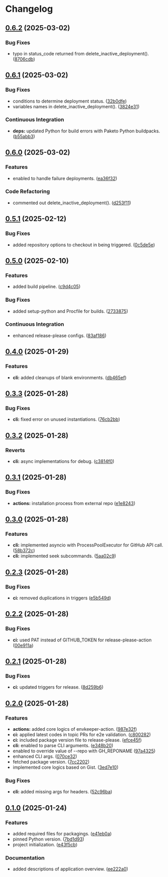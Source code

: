 # Changelog

## [0.6.2](https://github.com/hwakabh/envkeeper/compare/v0.6.1...v0.6.2) (2025-03-02)


### Bug Fixes

* typo in status_code returned from delete_inactive_deployment(). ([8706cdb](https://github.com/hwakabh/envkeeper/commit/8706cdb4f26fc2c66aed99216e6d8f4925f08ba3))

## [0.6.1](https://github.com/hwakabh/envkeeper/compare/v0.6.0...v0.6.1) (2025-03-02)


### Bug Fixes

* conditions to determine deployment status. ([32b0dfe](https://github.com/hwakabh/envkeeper/commit/32b0dfe63389ce957cb0e5644982745564296d3c))
* variables names in delete_inactive_deployment(). ([3824e31](https://github.com/hwakabh/envkeeper/commit/3824e3118407947898b591ed9a827454bb6c6535))


### Continuous Integration

* **deps:** updated Python for build errors with Paketo Python buildpacks. ([b55abb3](https://github.com/hwakabh/envkeeper/commit/b55abb37006a6681da7171d3cda509bb8459939c))

## [0.6.0](https://github.com/hwakabh/envkeeper/compare/v0.5.1...v0.6.0) (2025-03-02)


### Features

* enabled to handle failure deployments. ([ea36f32](https://github.com/hwakabh/envkeeper/commit/ea36f3247170b4d4905d43e12a93dc30b67b435c))


### Code Refactoring

* commented out delete_inactive_deployment(). ([d253f11](https://github.com/hwakabh/envkeeper/commit/d253f11e8f8081ffa3320bbe87b8099b4e5b4beb))

## [0.5.1](https://github.com/hwakabh/envkeeper/compare/v0.5.0...v0.5.1) (2025-02-12)


### Bug Fixes

* added repository options to checkout in being triggered. ([0c5de5e](https://github.com/hwakabh/envkeeper/commit/0c5de5ecc8f0a5d57ad2a03cacc9c6d7efea84d5))

## [0.5.0](https://github.com/hwakabh/envkeeper/compare/v0.4.0...v0.5.0) (2025-02-10)


### Features

* added build pipeline. ([c9d4c05](https://github.com/hwakabh/envkeeper/commit/c9d4c050fe3431d3410fb4f0769a3bed0efad6dd))


### Bug Fixes

* added setup-python and Procfile for builds. ([2733875](https://github.com/hwakabh/envkeeper/commit/2733875aa1b85a5c7b5b22af583702ce9fafe6d3))


### Continuous Integration

* enhanced release-please configs. ([83af186](https://github.com/hwakabh/envkeeper/commit/83af1862df54367919c1b1912336840808b08f1c))

## [0.4.0](https://github.com/hwakabh/envkeeper/compare/v0.3.3...v0.4.0) (2025-01-29)


### Features

* **cli:** added cleanups of blank environments. ([db465ef](https://github.com/hwakabh/envkeeper/commit/db465ef274ec95cd4eb10f3d17b05e119b58b2a3))

## [0.3.3](https://github.com/hwakabh/envkeeper/compare/v0.3.2...v0.3.3) (2025-01-28)


### Bug Fixes

* **cli:** fixed error on unused instantiations. ([76cb2bb](https://github.com/hwakabh/envkeeper/commit/76cb2bbc3ddd112ddc48958c165462145cdbf783))

## [0.3.2](https://github.com/hwakabh/envkeeper/compare/v0.3.1...v0.3.2) (2025-01-28)


### Reverts

* **cli:** async implementations for debug. ([c3814f0](https://github.com/hwakabh/envkeeper/commit/c3814f0e8960a1ed8fbe5b1e5626d298a2d4d581))

## [0.3.1](https://github.com/hwakabh/envkeeper/compare/v0.3.0...v0.3.1) (2025-01-28)


### Bug Fixes

* **actions:** installation process from external repo ([e1e8243](https://github.com/hwakabh/envkeeper/commit/e1e8243a0bfe511da41dfde9aeabedcfa7f91336))

## [0.3.0](https://github.com/hwakabh/envkeeper/compare/v0.2.3...v0.3.0) (2025-01-28)


### Features

* **cli:** implemented asyncio with ProcessPoolExecutor for GitHub API call. ([58b372c](https://github.com/hwakabh/envkeeper/commit/58b372c4719c2337a5f34079b2f0bac0fefa4d4f))
* **cli:** implemented seek subcommands. ([5aa02c9](https://github.com/hwakabh/envkeeper/commit/5aa02c92a4eaa128c5f18c184b515a69995ca160))

## [0.2.3](https://github.com/hwakabh/envkeeper/compare/v0.2.2...v0.2.3) (2025-01-28)


### Bug Fixes

* **ci:** removed duplications in triggers ([e5b549d](https://github.com/hwakabh/envkeeper/commit/e5b549d32ec18030ce9a4b186dbc3f1e13b520b0))

## [0.2.2](https://github.com/hwakabh/envkeeper/compare/v0.2.1...v0.2.2) (2025-01-28)


### Bug Fixes

* **ci:** used PAT instead of GITHUB_TOKEN for release-please-action ([00e911a](https://github.com/hwakabh/envkeeper/commit/00e911aaeacaef72d8e9038fc51fde8d49a3cd4c))

## [0.2.1](https://github.com/hwakabh/envkeeper/compare/v0.2.0...v0.2.1) (2025-01-28)


### Bug Fixes

* **ci:** updated triggers for release. ([8d259b6](https://github.com/hwakabh/envkeeper/commit/8d259b67369bdb9aba3c46a442f36f25893b9792))

## [0.2.0](https://github.com/hwakabh/envkeeper/compare/v0.1.0...v0.2.0) (2025-01-28)


### Features

* **actions:** added core logics of envkeeper-action. ([987e32f](https://github.com/hwakabh/envkeeper/commit/987e32fc7fde68532bc2b801d76ef66d68fca71e))
* **ci:** applied latest codes in topic PRs for e2e validation. ([c800282](https://github.com/hwakabh/envkeeper/commit/c800282ac0fb1b4808aaa2456b03700fd631b24d))
* **ci:** included package version file to release-please. ([efce45f](https://github.com/hwakabh/envkeeper/commit/efce45f2fb1e79b17e05a9f6c0b14f99f067b266))
* **cli:** enabled to parse CLI arguments. ([e348b20](https://github.com/hwakabh/envkeeper/commit/e348b20f456cb747d9ff5c198e36fd9d94770d54))
* enabled to override value of --repo with GH_REPONAME ([97a4325](https://github.com/hwakabh/envkeeper/commit/97a4325f8c2d3f7129afe20648ad865178ab91b2))
* enhanced CLI args. ([070ce32](https://github.com/hwakabh/envkeeper/commit/070ce325d572267fdefdc490b1ba13d9ee1f6242))
* fetched package version. ([7cc2202](https://github.com/hwakabh/envkeeper/commit/7cc2202b68de602022986f3df60d4105d3af1ea1))
* implemented core logics based on Gist. ([3ed7e10](https://github.com/hwakabh/envkeeper/commit/3ed7e10ce1533b477eb874705ebca64a3e02176c))


### Bug Fixes

* **cli:** added missing args for headers. ([52c96ba](https://github.com/hwakabh/envkeeper/commit/52c96ba173e0bbbc8654c581a4923a4aea4cb9c4))

## [0.1.0](https://github.com/hwakabh/envkeeper/compare/v0.0.1...v0.1.0) (2025-01-24)


### Features

* added required files for packagings. ([e41eb0a](https://github.com/hwakabh/envkeeper/commit/e41eb0a86502bfddec65e08fb4d6c02c17f576ed))
* pinned Python version. ([7bd1d93](https://github.com/hwakabh/envkeeper/commit/7bd1d93a6a3235d3b2cf79bf7db5c35b918e6532))
* project initialization. ([e43f5cb](https://github.com/hwakabh/envkeeper/commit/e43f5cba8b6a1397035073ce5fe598b30f2bbc9d))


### Documentation

* added descriptions of application overview. ([ee222a0](https://github.com/hwakabh/envkeeper/commit/ee222a0ec9861f4517816c4feacaf9e7fa746d36))
